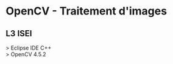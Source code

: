 # OpenCV - Traitement d'images
<h2> L3 ISEI </h2>

<p>
  > Eclipse IDE C++
  <br>
  > OpenCV 4.5.2
</p> 


